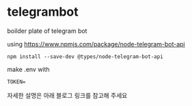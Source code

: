 # telegrambot
boilder plate of telegram bot


using 
https://www.npmjs.com/package/node-telegram-bot-api

```
npm install --save-dev @types/node-telegram-bot-api
```

make .env with
```
TOKEN=
```

자세한 설명은 아래 블로그 링크를 참고해 주세요
